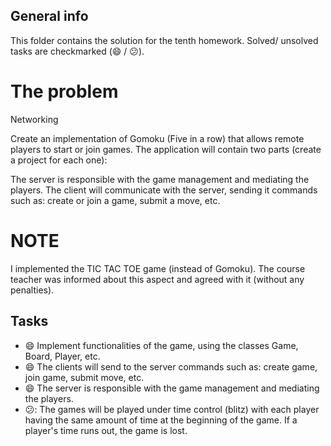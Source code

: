 ## General info
This folder contains the solution for the tenth homework. Solved/ unsolved tasks are checkmarked (:smile: / :confused:).

# The problem

Networking

Create an implementation of Gomoku (Five in a row) that allows remote players to start or join games. The application will contain two parts (create a project for each one):

The server is responsible with the game management and mediating the players.
The client will communicate with the server, sending it commands such as: create or join a game, submit a move, etc.

# NOTE
I implemented the TIC TAC TOE game (instead of Gomoku). The course teacher was informed about this aspect and agreed with it (without any penalties).


## Tasks
  * :smile: Implement functionalities of the game, using the classes Game, Board, Player, etc.
  * :smile: The clients will send to the server commands such as: create game, join game, submit move, etc.
  * :smile: The server is responsible with the game management and mediating the players.
  * 😕: The games will be played under time control (blitz) with each player having the same amount of time at the beginning of the game. If a player's time runs out, the game is lost.
  
